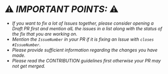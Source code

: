 # ⚠ ***IMPORTANT POINTS:*** ⚠

- *If you want to fix a lot of Issues together, please consider opening a Draft PR first and mention alL the issues in a list along with the status of the fix that you are working on.*
- *Mention the `IssueNumber` in your PR if it is fixing an Issue with `closes #IssueNumber`.*
- *Please provide sufficient information regarding the changes you have made.*
- *Please read the CONTRIBUTION guidelines first otherwise your PR may not get merged.*

[comment]: <> (Please remove all the above points and this message while creating the PR.)